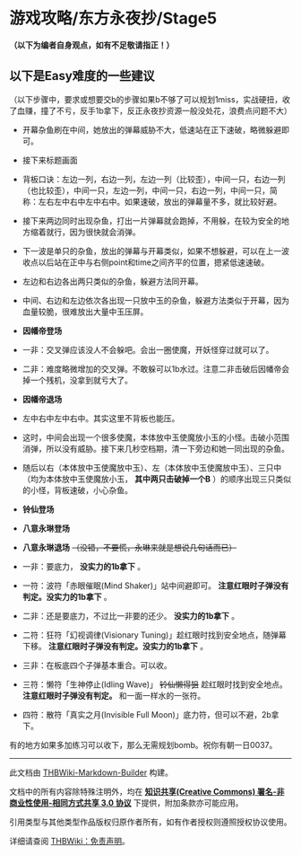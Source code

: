 # 游戏攻略/东方永夜抄/Stage5

<!-- source html: G:\repos\THBWiki-Markdown-Builder\THBWikiMarkdown\Temp\main\6\6a\ns0%3A%E6%B8%B8%E6%88%8F%E6%94%BB%E7%95%A5%2F%E4%B8%9C%E6%96%B9%E6%B0%B8%E5%A4%9C%E6%8A%84%2FStage5.html -->



  
 **（以下为编者自身观点，如有不足敬请指正！）** 
  

## 以下是Easy难度的一些建议
  
（以下步骤中，要求或想要交b的步骤如果b不够了可以规划1miss，实战硬扭，收了血赚，撞了不亏，反手1b拿下，反正永夜抄资源一般没处花，浪费点问题不大）
  

- 开幕杂鱼刷在中间，她放出的弹幕威胁不大，低速站在正下速破，略微躲避即可。
- 接下来标题画面
- 背板口诀：左边一列，右边一列，左边一列（比较歪），中间一只，右边一列（也比较歪），中间一只，左边一列，中间一只，右边一列，中间一只，简称：左右左中右中左中右中。如果速破，放出的弹幕量不多，就比较好避。
- 接下来两边同时出现杂鱼，打出一片弹幕就会跑掉，不用躲，在较为安全的地方缩着就行，因为很快就会消弹。
- 下一波是单只的杂鱼，放出的弹幕与开幕类似，如果不想躲避，可以在上一波收点以后站在正中与右侧point和time之间齐平的位置，摁紧低速速破。
- 左边和右边各出两只类似的杂鱼，躲避方法同开幕。
- 中间、右边和左边依次各出现一只放中玉的杂鱼，躲避方法类似于开幕，因为血量较脆，很难放出大量中玉压屏。
-  **因幡帝登场** 
  - 一非：交叉弹应该没人不会躲吧。会出一圈使魔，开妖怪穿过就可以了。
  - 二非：难度略微增加的交叉弹。不敢躲可以1b水过。注意二非击破后因幡帝会掉一个残机，没拿到就亏大了。

-  **因幡帝退场** 
- 左中右中左中右中。其实这里不背板也能压。
- 这时，中间会出现一个很多使魔，本体放中玉使魔放小玉的小怪。击破小范围消弹，所以没有威胁。接下来几秒空档期，清一下旁边和她一同出现的杂鱼。
- 随后以右（本体放中玉使魔放中玉）、左（本体放中玉使魔放中玉）、三只中（均为本体放中玉使魔放小玉， **其中两只击破掉一个B** ）的顺序出现三只类似的小怪，背板速破，小心杂鱼。
-  **铃仙登场** 
  -  **八意永琳登场** 
  -  **八意永琳退场**  ~~（没错，不要慌，永琳来就是想说几句话而已）~~ 
  - 一非：要底力， **没实力的1b拿下** 。
  - 一符：波符「赤眼催眠(Mind Shaker)」站中间避即可。 **注意红眼时子弹没有判定。没实力的1b拿下** 。
  - 二非：还是要底力，不过比一非要的还少。 **没实力的1b拿下** 。
  - 二符：狂符「幻视调律(Visionary Tuning)」趁红眼时找到安全地点，随弹幕下移。 **注意红眼时子弹没有判定。没实力的1b拿下** 。
  - 三非：在板底四个子弹基本重合。可以收。
  - 三符：懒符「生神停止(Idling Wave)」 ~~铃仙懒得狙~~  趁红眼时找到安全地点。 **注意红眼时子弹没有判定。** 和一面一样水的一张符。
  - 四符：散符「真实之月(Invisible Full Moon)」底力符，但可以不避，2b拿下。


  
有的地方如果多加练习可以收下，那么无需规划bomb。祝你有朝一日0037。
  





---

此文档由 [THBWiki-Markdown-Builder](https://github.com/Delsin-Yu/THBWiki-Markdown-Builder) 构建。

文档中的所有内容除特殊注明外，均在 [**知识共享(Creative Commons) 署名-非商业性使用-相同方式共享 3.0 协议**](https://creativecommons.org/licenses/by-sa/3.0/deed.zh-hans) 下提供，附加条款亦可能应用。

引用类型与其他类型作品版权归原作者所有，如有作者授权则遵照授权协议使用。

详细请查阅 [THBWiki：免责声明](https://thbwiki.cc/THBWiki:%E5%85%8D%E8%B4%A3%E5%A3%B0%E6%98%8E)。

